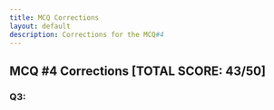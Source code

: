 ```yaml
---
title: MCQ Corrections 
layout: default
description: Corrections for the MCQ#4
---
```


<h2> MCQ #4 Corrections [TOTAL SCORE: 43/50]</h2>

### Q3: 
